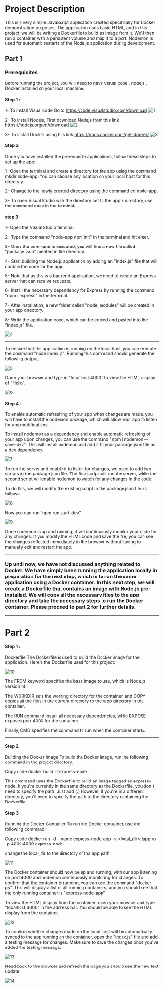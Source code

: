 # Project Description

This is a very simple JavaScript application created specifically for Docker demonstration purposes. The application uses basic HTML, and in this project, we will be writing a Dockerfile to build an image from it. We'll then run a container with a persistent volume and map it to a port.
Nodemon is used for automatic restarts of the Node.js application during development.


## Part 1

### Prerequisites
Before running the project, you will need to have Visual code ,  nodejs , Docker installed on your local machine. 

#### Step 1 :
1- To install Visual code Go to   https://code.visualstudio.com/download
![1](https://user-images.githubusercontent.com/88173933/230760326-3e792f6d-708b-4290-a85e-2c5cf036fe9c.png)


2- To install Nodejs, First download  Nodejs from this link https://nodejs.org/en/download
![2](https://user-images.githubusercontent.com/88173933/230760345-366eec66-f522-43ce-85b7-17974934585f.png)


3- To install Docker using this link https://docs.docker.com/get-docker/
![3](https://user-images.githubusercontent.com/88173933/230760366-3b937b4e-e154-4b41-ac4a-237ee6c6df4f.png)



####  Step 2 :
Once you have installed the prerequisite applications, follow these steps to set up the app:

1- Open the terminal and create a directory for the app using the command mkdir node-app. You can choose any location on your local host for this directory.

2- Change to the newly created directory using the command cd node-app.


3- To open Visual Studio with the directory set to the app's directory, use the command code in the terminal.


####  step 3 :

1- Open the Visual Studio terminal.

2- Type the command "node-app npm init" in the terminal and hit enter.


3-  Once the command is executed, you will find a new file called "package.json" created in the directory.

4-  Start building the Node.js application by adding an "index.js" file that will contain the code for the app.

5- Note that as this is a backend application, we need to create an Express server that can receive requests.

6- Install the necessary dependency for Express by running the command "npm i express" in the terminal.

7- After installation, a new folder called "node_modules" will be created in your app directory.

8- Write the application code, which can be copied and pasted into the "index.js" file.

![4](https://user-images.githubusercontent.com/88173933/230760533-977eee16-280d-4f78-8e93-4c547b290a1f.png)


------------

To ensure that the application is running on the local host, you can execute the command "node index.js". Running this command should generate the following output.


![5](https://user-images.githubusercontent.com/88173933/230760384-2bbddde6-a397-498b-a981-99fc4edc540e.png)




Open your browser and type in "localhost:4000" to view the HTML display of "Hello".


![6](https://user-images.githubusercontent.com/88173933/230760409-5d955d1d-ff61-4f86-9839-9a55e5db4fe1.png)



#### Step 4 :

To enable automatic refreshing of your app when changes are made, you will have to install the nodemon package, which will allow your app to listen for any modifications.


To install nodemon as a dependency and enable automatic refreshing of your app upon changes, you can use the command "npm i nodemon --save-dev". This will install nodemon and add it to your package.json file as a dev dependency.



![7](https://user-images.githubusercontent.com/88173933/230760437-561ee66a-abcf-4b16-b6cb-73b89c5effc5.png)



To run the server and enable it to listen for changes, we need to add two scripts to the package.json file. The first script will run the server, while the second script will enable nodemon to watch for any changes in the code.

To do this, we will modify the existing script in the package.json file as follows:


![8](https://user-images.githubusercontent.com/88173933/230760458-557ac90b-33f1-489e-a539-b9803fe68233.png)





Now you can run “npm run start-dev”



![9](https://user-images.githubusercontent.com/88173933/230760664-4d1d5ac3-ca5b-4820-8b43-77aa89e6f7cb.png)


Once nodemon is up and running, it will continuously monitor your code for any changes. If you modify the HTML code and save the file, you can see the changes reflected immediately in the browser without having to manually exit and restart the app.

------------

### Up until now, we have not discussed anything related to Docker. We have simply been running the application locally in preparation for the next step, which is to run the same application using a Docker container. In this next step, we will create a Dockerfile that contains an image with Node.js pre-installed. We will copy all the necessary files to the app directory and take the necessary steps to run the Docker container. Please proceed to part 2 for further details.


------------

#  Part 2 
#### Step 1 :
Dockerfile
The Dockerfile is used to build the Docker image for the application. Here's the Dockerfile used for this project:


![10](https://user-images.githubusercontent.com/88173933/230760670-827bf09f-5900-4363-9a22-4b62d6416373.png)




The FROM keyword specifies the base image to use, which is Node.js version 14.

 The WORKDIR sets the working directory for the container, and COPY copies all the files in the current directory to the /app directory in the container. 

The RUN command install all necessary dependencies, while EXPOSE exposes port 4000 for the container. 

Finally, CMD specifies the command to run when the container starts.


------------

#### Step 2 :
Building the Docker Image
To build the Docker image, run the following command in the project directory:



Copy code
docker build -t express-node .

This command uses the Dockerfile to build an image tagged as express-node.
If you're currently in the same directory as the Dockerfile, you don't need to specify the path. Just add (.) 
 However, if you're in a different directory, you'll need to specify the path to the directory containing the Dockerfile.

#### Step 3 :
Running the Docker Container
To run the Docker container, use the following command:

Copy code
docker run -d --name express-node-app -v <local_dir>:/app:ro -p 4000:4000 express-node

change the local_dir to the directory of tha app path 

![11](https://user-images.githubusercontent.com/88173933/230760680-2c701950-bde2-440e-9ccc-68c92c01da2b.png)



The Docker container should now be up and running, with our app listening on port 4000 and nodemon continuously monitoring for changes. To confirm that the container is running, you can use the command "docker ps". This will display a list of all running containers, and you should see that the only running container is "express-node-app"

To view the HTML display from the container, open your browser and type "localhost:4000" in the address bar. You should be able to see the HTML display from the container.


![12](https://user-images.githubusercontent.com/88173933/230760773-32ac8d21-f604-4f60-b8fa-f12af6cd86a4.png)


To confirm whether changes made on the local host will be automatically synced to the app running on the container, open the "index.js" file and add a testing message for changes. Make sure to save the changes once you've added the testing message.

![13](https://user-images.githubusercontent.com/88173933/230760793-52397552-1553-452a-bb42-d8cdcc372528.png)


Head back to the browser and refresh the page you should see the new text update

![14](https://user-images.githubusercontent.com/88173933/230760808-91111c88-0d95-469d-a57d-caa283d95907.png)



